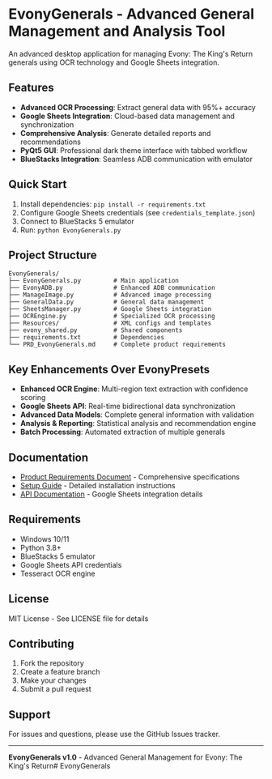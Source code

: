 # EvonyGenerals - Advanced General Management and Analysis Tool

An advanced desktop application for managing Evony: The King's Return generals using OCR technology and Google Sheets integration.

## Features

- **Advanced OCR Processing**: Extract general data with 95%+ accuracy
- **Google Sheets Integration**: Cloud-based data management and synchronization  
- **Comprehensive Analysis**: Generate detailed reports and recommendations
- **PyQt5 GUI**: Professional dark theme interface with tabbed workflow
- **BlueStacks Integration**: Seamless ADB communication with emulator

## Quick Start

1. Install dependencies: `pip install -r requirements.txt`
2. Configure Google Sheets credentials (see `credentials_template.json`)
3. Connect to BlueStacks 5 emulator
4. Run: `python EvonyGenerals.py`

## Project Structure

```
EvonyGenerals/
├── EvonyGenerals.py         # Main application
├── EvonyADB.py              # Enhanced ADB communication
├── ManageImage.py           # Advanced image processing
├── GeneralData.py           # General data management
├── SheetsManager.py         # Google Sheets integration
├── OCREngine.py             # Specialized OCR processing
├── Resources/               # XML configs and templates
├── evony_shared.py          # Shared components
├── requirements.txt         # Dependencies
└── PRD_EvonyGenerals.md     # Complete product requirements
```

## Key Enhancements Over EvonyPresets

- **Enhanced OCR Engine**: Multi-region text extraction with confidence scoring
- **Google Sheets API**: Real-time bidirectional data synchronization
- **Advanced Data Models**: Complete general information with validation
- **Analysis & Reporting**: Statistical analysis and recommendation engine
- **Batch Processing**: Automated extraction of multiple generals

## Documentation

- [Product Requirements Document](PRD_EvonyGenerals.md) - Comprehensive specifications
- [Setup Guide](setup_guide.md) - Detailed installation instructions
- [API Documentation](api_docs.md) - Google Sheets integration details

## Requirements

- Windows 10/11
- Python 3.8+
- BlueStacks 5 emulator
- Google Sheets API credentials
- Tesseract OCR engine

## License

MIT License - See LICENSE file for details

## Contributing

1. Fork the repository
2. Create a feature branch
3. Make your changes
4. Submit a pull request

## Support

For issues and questions, please use the GitHub Issues tracker.

---

**EvonyGenerals v1.0** - Advanced General Management for Evony: The King's Return#   E v o n y G e n e r a l s  
 